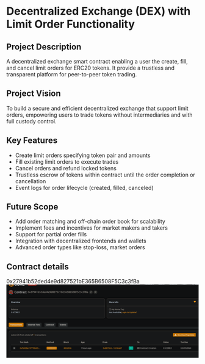 # Decentralized Exchange (DEX) with Limit Order Functionality

## Project Description
A decentralized exchange smart contract enabling a user the create, fill, and cancel limit orders for ERC20 tokens. It provide a trustless and transparent platform for peer-to-peer token trading.

## Project Vision
To build a secure and efficient decentralized exchange that support limit orders, empowering users to trade tokens without intermediaries and with full custody control.

## Key Features
- Create limit orders specifying token pair and amounts
- Fill existing limit orders to execute trades
- Cancel orders and refund locked tokens
- Trustless escrow of tokens within contract until the order completion or cancellation
- Event logs for order lifecycle (created, filled, canceled)

## Future Scope
- Add order matching and off-chain order book for scalability
- Implement fees and incentives for market makers and takers
- Support for partial order fills
- Integration with decentralized frontends and wallets
- Advanced order types like stop-loss, market orders

## Contract details
0x27941b52ded4e9d827521bE365B6508F5C3c3fBa![alt text](image.png)
